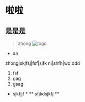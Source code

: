 # 啦啦
## 是是是
> zhong
![logo](http://www.baidu.com)
+ aa

zhong|skjfsj|fsf|sjfk
ni|shfh|wo|ddd

1. fsf
2. gag
3. gsag
* sjkfjjf *
** sfjkdsjkfj **
